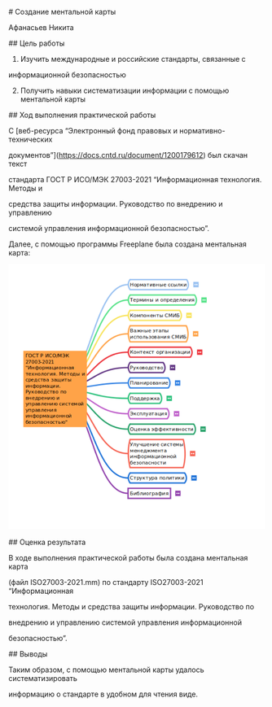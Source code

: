 ﻿\# Создание ментальной карты

Афанасьев Никита



\## Цель работы



1. Изучить международные и российские стандарты, связанные с

информационной безопасностью



2. Получить навыки систематизации информации с помощью ментальной карты



\## Ход выполнения практической работы



С [веб-ресурса “Электронный фонд правовых и нормативно-технических

документов”](https://docs.cntd.ru/document/1200179612) был скачан текст

стандарта ГОСТ Р ИСО/МЭК 27003-2021 “Информационная технология. Методы и

средства защиты информации. Руководство по внедрению и управлению

системой управления информационной безопасностью”.



Далее, с помощью программы Freeplane была создана ментальная карта:



![](./images/map.png)



\## Оценка результата



В ходе выполнения практической работы была создана ментальная карта

(файл ISO27003-2021.mm) по стандарту ISO27003-2021 “Информационная

технология. Методы и средства защиты информации. Руководство по

внедрению и управлению системой управления информационной

безопасностью”.



\## Выводы



Таким образом, с помощью ментальной карты удалось систематизировать

информацию о стандарте в удобном для чтения виде.
